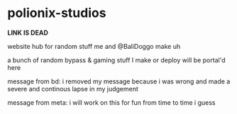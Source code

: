 # polionix-studios

****LINK IS DEAD****

website hub for random stuff me and @BaliDoggo make uh

a bunch of random bypass & gaming stuff I make or deploy will be portal'd here

message from bd: i removed my message because i was wrong and made a severe and continous lapse in my judgement

message from meta: i will work on this for fun from time to time i guess
